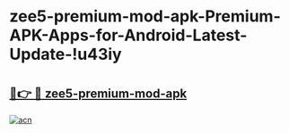 # zee5-premium-mod-apk-Premium-APK-Apps-for-Android-Latest-Update-!u43iy

# <h2><a href="https://wlvkd5.esa.edu.pl?title=zee5-premium-mod-apk&ref=u43iy">🔗👉 🔴 zee5-premium-mod-apk</a></h2>

[![acn](https://github.com/user-attachments/assets/0f9c940e-d8b0-45ae-aac7-cd30a18b3e1c)](https://wlvkd5.esa.edu.pl?title=zee5-premium-mod-apk&ref=u43iy)

